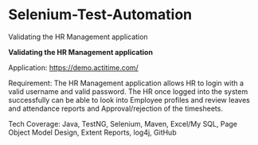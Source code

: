 # Selenium-Test-Automation
Validating  the  HR Management application


**Validating  the  HR Management application**

Application: https://demo.actitime.com/

Requirement: The HR Management application allows HR to login with a valid
username and valid password. The HR once logged into the system successfully can
be able to look into Employee profiles and review leaves and attendance reports
and Approval/rejection of the timesheets.

Tech Coverage: Java, TestNG, Selenium, Maven, Excel/My SQL, Page Object Model Design, Extent Reports, log4j, GitHub 
